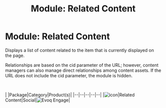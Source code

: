 ﻿---
uid: module-related-content
locale: en
title: "Module: Related Content"
dnneditions: 
dnnversion: 09.02.00
related-topics: module-activities,module-activity-stream,module-answers,module-blogs,module-challenges,module-discussions,module-group-directory,module-group-spaces,module-ideas,module-journal,module-latest-challenges,module-leaderboard,module-member-directory,module-message-center,module-my-status,module-profile-dashboard,module-social-groups,module-social-events,module-social-sharing,module-user-badges,module-wiki
---

# Module: Related Content

Displays a list of content related to the item that is currently displayed on the page.

Relationships are based on the cid parameter of the URL; however, content managers can also manage direct relationships among content assets. If the URL does not include the cid parameter, the module is hidden.

 

|  |Package|Category|Product(s)|
|--|--|--|--|--|
|![icon](/images/ico-module-relatedcontent.png)|Related Content|Social|![Evoq Engage](/images/ico-evoq-engage.png)|
